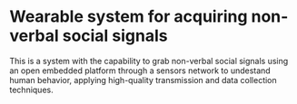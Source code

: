 # Wearable system for acquiring non-verbal social signals 
This is a system with the capability to grab non-verbal social signals using an open embedded platform through a sensors network to undestand human behavior, applying high-quality transmission and data collection techniques.

